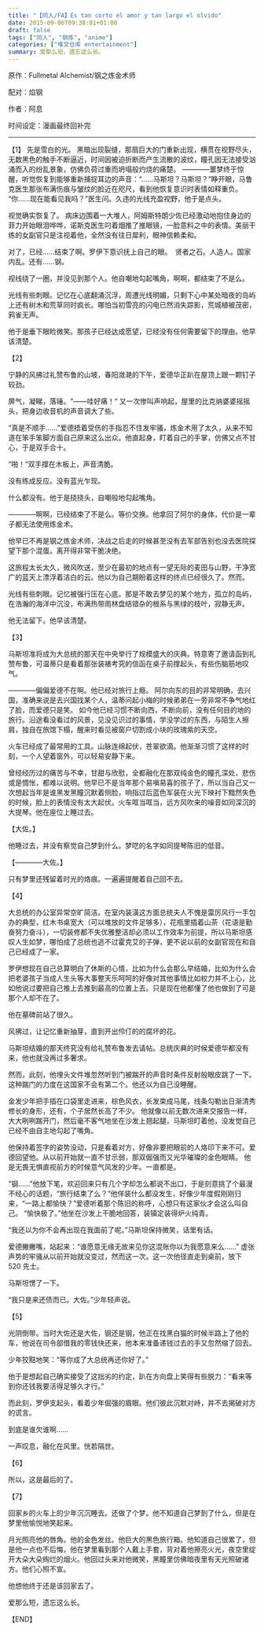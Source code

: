 ```yaml
---
title: "【同人/FA】Es tan corto el amor y tan largo el olvido"
date: 2015-09-06T09:38:01+01:00
draft: false
tags: ["同人", "钢炼", "anime"]
categories: ["堆文仓库 entertainment"]
summary: 爱那么短，遗忘这么长。
---
```


原作：Fullmetal Alchemist/钢之炼金术师

配对：焰钢

作者：阿息

时间设定：漫画最终回补完

---

【1】
先是雪白的光。
黑暗出现裂缝，那扇巨大的门重新出现，横贯在视野尽头，无数黑色的触手不断逼近，时间因被迫折断而产生流散的波纹，瞳孔因无法接受汹涌而入的纷乱景象，仿佛负荷过重而坍塌般灼烧的痛楚。
————噩梦终于惊醒，听觉恢复到能够重新捕捉耳边的声音：“……马斯坦？马斯坦？”睁开眼，马鲁克医生那张布满伤痕与皱纹的脸近在咫尺，看到他恢复意识时表情如释重负。
“你……现在能看见我吗？”医生问。久违的光线充盈视野，他于是点头。

视觉确实恢复了。
病床边围着一大堆人，阿姆斯特朗少佐已经激动地抱住身边的菲力开始眼泪哗哗，诺斯克医生叼着烟推了推眼镜，一脸意料之中的表情。美丽干练的女副官只是注视着他，全然没有往日犀利，眼神信赖柔和。

对了，已经……结束了啊。罗伊下意识抚上自己的眼。 
贤者之石。人造人。国家内乱。还有……钢。

视线绕了一圈，并没见到那个人。他自嘲地勾起嘴角，啊啊，都结束了不是么。

光线有些刺眼。记忆在心底翻涌沉浮，周遭光线明媚，只剩下心中某处暗夜的岛屿上还有树木和荒草同时疯长。哪怕当初雪亮的闪电已然消失踪影，荒城植被茂密，鸦雀无声。

他于是垂下眼睑微笑。那孩子已经达成愿望，已经没有任何需要留下的理由。他早该清楚。

【2】

宁静的风拂过礼赞布鲁的山坡，春阳潋滟的下午，爱德华正趴在屋顶上跟一颗钉子较劲。

屏气，凝睇，落锤。“——哇好痛！“
又一次惨叫声响起，屋里的比克纳婆婆摇摇头，把身边收音机的声音调大了些。

“真是不顺手……”爱德捂着受伤的手指忍不住发牢骚，炼金术用了太久，从来不知道在笨手笨脚方面自己原来这么出众。他直起身，盯着自己的手掌，仿佛又点不甘心，于是双手合十。

“啪！”双手撑在木板上，声音清脆。

没有练成反应。没有蓝光乍现。

什么都没有。他于是挠挠头，自嘲般地勾起嘴角。

————啊啊，已经结束了不是么。等价交换。他拿回了阿尔的身体，代价是一辈子都无法使用炼金术。

他早已不再是钢之炼金术师，决战之后走的时候甚至没有去军部告别也没去医院探望下那个混蛋。离开得非常干脆决绝。

这旅程太长太久，微风吹送，至少在最初的地点有一望无际的麦田与山野，干净宽广的蓝天上漂浮着洁白的云。他以为自己期盼着这样的终点已经很久了。然而。

光线有些刺眼。记忆被强行压在心底。那是不敢去梦见的某个地方，孤立的岛屿，在浩瀚的海洋中沉没，布满热带雨林盘结错杂的根系与黑绿的枝叶，寂静无声。

他无法留下。他早该清楚。

【3】

马斯坦准将成为大总统的那天在中央举行了规模盛大的庆典。特意寄了邀请函到礼赞布鲁，可温蒂只是看着那张装裱考究的信函在桌子前撑起头，有些伤脑筋地叹气。

————偏偏爱德不在啊。他已经对旅行上瘾。
阿尔向东的目的非常明确，去兴国，准确来说是去兴国找某个人，温蒂问起小梅的时候弟弟在一旁非常不争气地红了脸，而爱德只是笑。
如今他已经习惯不断向西，不断向前，没有任何目的地的旅行。沿途看没看过的风景，见没见识过的事情，学没学过的东西，与陌生人擦肩，独自在旅馆下榻，醒来时看见被窗户切割成小块的玫瑰紫的天空。

火车已经成了最常用的工具。山脉连绵起伏，苍翠欲滴。他渐渐习惯了这样的时刻，一个人望着窗外，可以轻易安静下来。

曾经经历过的痛苦与不幸，甘甜与欣慰，全都融化在那双纯金色的瞳孔深处，悲伤或是惆怅，都难以说明。他早已不是当年那个易嗔易喜的孩子了，所以当自己又一次想起当年是谁黑发黑瞳沉默着侧脸，响指过后蓝色军装在火光下映衬下黯然失色的时候，脸上的表情没有太大起伏。火车哐当哐当，远方风吹来的噪音如同深沉的大提琴。他在座位上睡过去。

【大佐。】

他睡过去，并没有察觉自己梦到什么。梦呓的名字如同提琴陈旧的低音。

【————大佐。】

只有梦里还残留着时光的烙痕。一遍遍提醒着自己回不去。

【4】

大总统的办公室异常空旷简洁。在室内装潢这方面总统夫人不愧是雷厉风行一手包办的典型，红木书桌宽大（可以堆放的文件足够多），花瓶里插着山茶（花语是勤奋努力奋斗），一切装修都不失优雅整洁却必须以工作效率为前提，所以马斯坦感叹人生如梦，哪怕成了总统也逃不过霍克艾的子弹，更不说以前的女副官现在和自己已经成了一家。

罗伊想现在自己总算明白了休斯的心情，比如为什么会那么早结婚，比如为什么会把老婆孩子当成人生头等大事整天乐呵呵的好像对其他事情比如权力并不上心，比如他说过要把自己推上去推到最高的位置上去。只是现在他都懂了他也做到了可是那个人却不在了。

他在墓碑前站了很久。

风拂过，让记忆重新抽芽，直到开出伶仃的的腐坏的花。

马斯坦结婚的那天终究没有给礼赞布鲁发去请帖。总统庆典的时候爱德华都没有来，他也就没再过多奢求。

然而，此刻，他埋头文件堆忽然听到门被踹开的声音时条件反射般眼皮跳了一下。这种踹门的力度在这国家不会有第二个。他还以为自己没睡醒。

金发少年把手插在口袋里走进来，棕色风衣，长发束成马尾，线条勾勒出日渐清秀修长的身形，还有，个子居然长高了不少。
他就像以前无数次进来交报告一样，大大咧咧踹开门，然后毫不客气地坐在沙发上翘起腿，马斯坦盯着他，没发觉自己已经不由自主地勾起了嘴角。

他保持着签字的姿势没动，只是看着对方，好像非要把眼前的人烙印下来不可。爱德回望他。从以前开始就一直不甘示弱，那双倔强而又光华璀璨的金色眼睛。
他是无畏无惧直视前方的时候意气风发的少年。一直都是。

“钢……”他放下笔，欢迎回来只有几个字却怎么都说不出口，于是刻意挑了个最漫不经心的话题，“旅行结束了么？”他佯装什么都没发生，好像少年度假刚刚归来，“一路上都愉快？”爱德听着那个陈旧的称呼，心想只有这家伙才会这么叫自己。
“愉快极了。”他坐在沙发上干脆地回答，装镇定装得炉火纯青。

“我还以为你不会再出现在我面前了呢。”马斯坦保持微笑，话里有话。

爱德撇撇嘴，站起来：“谁愿意无缘无故来见你这混账你以为我愿意来么……”
虚张声势的牢骚从以前开始就没变过，然而这一次。这一次他径直走到桌前，放下 520 先士。

马斯坦愣了一下。

“我只是来还债而已。大佐。”少年轻声说。

【5】

光阴倒带。当时大佐还是大佐，钢还是钢，他正在找黑白猫的时候半路上了他的车，他说在司令部借我的零钱快还来，他本来准备递钱过去的手又忽然缩了回去。

少年狡黠地笑：“等你成了大总统再还你好了。”

他于是想起自己确实接受了这拙劣的约定，趴在方向盘上笑得有些脱力：“看来等到你还钱我要活得足够久才行。”

而此刻，罗伊支起头，看着少年倔强的眉眼。他们彼此沉默对峙，并不去揭破对方的谎言。

到底是谁欠谁啊……

一声叹息，融化在风里。恍若隔世。

【6】

所以，这是最后的了。

【7】

回家乡的火车上的少年沉沉睡去。还做了个梦。他不知道自己梦到了什么，但是在梦里他愉悦地笑起来。

月光照亮他的唇角。他的金色发丝。他巨大的黑色旅行箱。他知道自己很累了，但是他一点也不后悔，他在梦里看到那个人戴上手套，背对着他擦亮火光，夜空里绽开大朵大朵绚烂的烟火。他回过头来对他微笑，黑瞳里仿佛暗夜里有天光照破诸方。他们心照不宣。

他想他终于还是该回家去了。

爱那么短，遗忘这么长。

【END】
